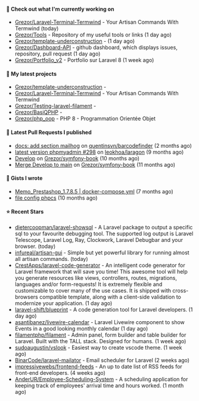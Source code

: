 #### 👷 Check out what I'm currently working on

- [Grezor/Laravel-Terminal-Termwind](https://github.com/Grezor/Laravel-Terminal-Termwind) - Your Artisan Commands With Termwind (today)
- [Grezor/Tools](https://github.com/Grezor/Tools) - Repository of my useful tools or links (1 day ago)
- [Grezor/template-underconstruction](https://github.com/Grezor/template-underconstruction) -  (1 day ago)
- [Grezor/Dashboard-API](https://github.com/Grezor/Dashboard-API) - github dashboard, which displays issues, repository, pull request (1 day ago)
- [Grezor/Portfolio_v2](https://github.com/Grezor/Portfolio_v2) - Portfolio sur Laravel 8 (1 week ago)

#### 🌱 My latest projects

- [Grezor/template-underconstruction](https://github.com/Grezor/template-underconstruction) - 
- [Grezor/Laravel-Terminal-Termwind](https://github.com/Grezor/Laravel-Terminal-Termwind) - Your Artisan Commands With Termwind
- [Grezor/Testing-laravel-filament](https://github.com/Grezor/Testing-laravel-filament) - 
- [Grezor/BasiQPHP](https://github.com/Grezor/BasiQPHP) - 
- [Grezor/php_oop](https://github.com/Grezor/php_oop) - PHP 8 - Programmation Orientée Objet

#### 🔨 Latest Pull Requests I published

- [docs: add section mailhog](https://github.com/quentinsvn/barcodefinder/pull/2) on [quentinsvn/barcodefinder](https://github.com/quentinsvn/barcodefinder) (2 months ago)
- [latest version phpmyadmin #298](https://github.com/leokhoa/laragon/pull/299) on [leokhoa/laragon](https://github.com/leokhoa/laragon) (9 months ago)
- [Develop](https://github.com/Grezor/symfony-book/pull/2) on [Grezor/symfony-book](https://github.com/Grezor/symfony-book) (10 months ago)
- [Merge Develop to main](https://github.com/Grezor/symfony-book/pull/1) on [Grezor/symfony-book](https://github.com/Grezor/symfony-book) (11 months ago)

#### 📓 Gists I wrote

- [Memo_Prestashop_1.7.8.5 | docker-compose.yml](https://gist.github.com/eb78b378ed9f40780dc077b361ead337) (7 months ago)
- [file config phpcs](https://gist.github.com/27d8a6056d2e171aed20c26699439861) (10 months ago)

#### ⭐ Recent Stars

- [dietercoopman/laravel-showsql](https://github.com/dietercoopman/laravel-showsql) - A Laravel package to output a specific sql to your favourite debugging tool. The supported log output is Laravel Telescope, Laravel Log, Ray, Clockwork, Laravel Debugbar and your browser. (today)
- [infureal/artisan-gui](https://github.com/infureal/artisan-gui) - Simple but yet powerful library for running almost all artisan commands. (today)
- [CrestApps/laravel-code-generator](https://github.com/CrestApps/laravel-code-generator) - An intelligent code generator for Laravel framework that will save you time! This awesome tool will help you generate resources like views, controllers, routes, migrations, languages and/or form-requests! It is extremely flexible and customizable to cover many of the use cases. It is shipped with cross-browsers compatible template, along with a client-side validation to modernize your application. (1 day ago)
- [laravel-shift/blueprint](https://github.com/laravel-shift/blueprint) - A code generation tool for Laravel developers. (1 day ago)
- [asantibanez/livewire-calendar](https://github.com/asantibanez/livewire-calendar) - Laravel Livewire component to show Events in a good looking monthly calendar (1 day ago)
- [filamentphp/filament](https://github.com/filamentphp/filament) - Admin panel, form builder and table builder for Laravel. Built with the TALL stack. Designed for humans. (1 week ago)
- [sudoaugustin/vslook](https://github.com/sudoaugustin/vslook) - Easiest way to create vscode theme. (1 week ago)
- [BinarCode/laravel-mailator](https://github.com/BinarCode/laravel-mailator) - Email scheduler for Laravel (2 weeks ago)
- [impressivewebs/frontend-feeds](https://github.com/impressivewebs/frontend-feeds) - An up to date list of RSS feeds for front-end developers. (4 weeks ago)
- [AnderUR/Employee-Scheduling-System](https://github.com/AnderUR/Employee-Scheduling-System) - A scheduling application for keeping track of employees&#39; arrival time and hours worked. (1 month ago)
